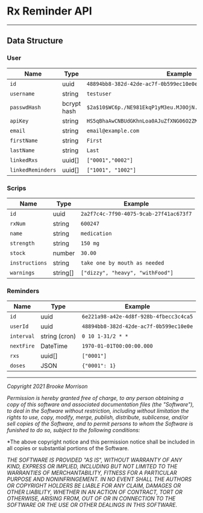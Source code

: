 # Rx Reminder API

-----
## Data Structure

### User

| Name              | Type        | Example                                                        |
| ----------------- | ----------- | -------------------------------------------------------------- |
| `id`              | uuid        | `48894bb8-382d-42de-ac7f-0b599ec10e0e`                         |
| `username`        | string      | `testuser`                                                     |
| `passwdHash`      | bcrypt hash | `$2a$10$WC6p./NE981EkqP1yM3eu.MJ0OjN.Yhzq44zCdt6lyStgzRQNP1tm` |
| `apiKey`          | string      | `HS5qBhaAwCNBUdGKhnLoa0AJuZfXNG06O2ZM7vWM76+2F4yyko2=`         |
| `email`           | string      | `email@example.com`                                            |
| `firstName`       | string      | `First`                                                        |
| `lastName`        | string      | `Last`                                                         |
| `linkedRxs`       | uuid[]      | `["0001","0002"]`                                              |
| `linkedReminders` | uuid[]      | `["1001", "1002"]`                                             |

### Scrips

| Name           | Type     | Example                                |
| -------------- | -------- | -------------------------------------- |
| `id`           | uuid     | `2a2f7c4c-7f90-4075-9cab-27f41ac673f7` |
| `rxNum`        | string   | `600247`                               |
| `name`         | string   | `medication`                           |
| `strength`     | string   | `150 mg`                               |
| `stock`        | number   | `30.00`                                |
| `instructions` | string   | `take one by mouth as needed`          |
| `warnings`     | string[] | `["dizzy", "heavy", "withFood"]`       |

### Reminders

| Name       | Type          | Example                                |
| ---------- | ------------- | -------------------------------------- |
| `id`       | uuid          | `6e221a98-a42e-4d8f-928b-4fbecc3c4ca5` |
| `userId`   | uuid          | `48894bb8-382d-42de-ac7f-0b599ec10e0e` |
| `interval` | string (cron) | `0 10 1-31/2 * *`                      |
| `nextFire` | DateTime      | `1970-01-01T00:00:00.000`              |
| `rxs`      | uuid[]        | `["0001"]`                             |
| `doses`    | JSON          | `{"0001": 1}`                          |

-----
*Copyright 2021 Brooke Morrison*

*Permission is hereby granted free of charge, to any person obtaining a copy of this software and associated documentation files (the "Software"), to deal in the Software without restriction, including without limitation the rights to use, copy, modify, merge, publish, distribute, sublicense, and/or sell copies of the Software, and to permit persons to whom the Software is funished to do so, subject to the following conditions:*

*The above copyright notice and this permission notice shall be included in all copies or substantial portions of the Software.

*THE SOFTWARE IS PROVIDED "AS IS", WITHOUT WARRANTY OF ANY KIND, EXPRESS OR IMPLIED, INCLUDING BUT NOT LIMITED TO THE WARRANTIES OF MERCHANTABILITY, FITNESS FOR A PARTICULAR PURPOSE AND NONINFRINGEMENT. IN NO EVENT SHALL THE AUTHORS OR COPYRIGHT HOLDERS BE LIABLE FOR ANY CLAIM, DAMAGES OR OTHER LIABILITY, WHETHER IN AN ACTION OF CONTRACT, TORT OR OTHERWISE, ARISING FROM, OUT OF OR IN CONNECTION TO THE SOFTWARE OR THE USE OR OTHER DEALINGS IN THIS SOFTWARE.*